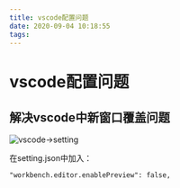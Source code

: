 ```yaml
---
title: vscode配置问题
date: 2020-09-04 10:18:55
tags:
---
```

vscode配置问题
==========
解决vscode中新窗口覆盖问题
----------------
![vscode->setting](/img/settingjson.jpg)

在setting.json中加入：

    "workbench.editor.enablePreview": false,





   
